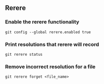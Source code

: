 ## Rerere

### Enable the rerere functionality
```
git config --global rerere.enabled true
```

### Print resolutions that rerere will record
```
git rerere status
```

### Remove incorrect resolution for a file
```
git rerere forget <file_name>
```
